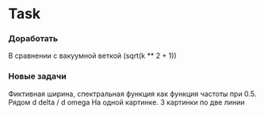 # Task

### Доработать

В сравнении с вакуумной веткой (sqrt(k ** 2 + 1))

### Новые задачи

Фиктивная ширина, спектральная функция как функция частоты при 0.5. Рядом d delta / d omega
На одной картинке. 3 картинки по две линии
